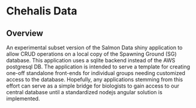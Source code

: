 
# Chehalis Data

## Overview

An experimental subset version of the Salmon Data shiny application to
allow CRUD operations on a local copy of the Spawning Ground (SG)
database. This application uses a sqlite backend instead of the AWS
postgresql DB. The application is intended to serve a template for
creating one-off standalone front-ends for individual groups needing
customized access to the database. Hopefully, any applications stemming
from this effort can serve as a simple bridge for biologists to gain
access to our central database until a standardized nodejs angular
solution is implemented.
